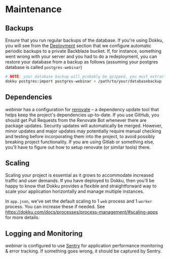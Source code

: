 # Maintenance

## Backups

Ensure that you run regular backups of the database. If you're using Dokku, you will see from the [Deployment](./deployment.md) section that we configure automatic periodic backups to a private Backblaze bucket. If, for instance, something went wrong with your server and you had to do a redeployment, you can restore your database from a backup as follows (assuming your postgres database is called `postgres-webinar`)

```bash
# NOTE: your database backup will probably be gzipped, you must extract it
dokku postgres:import postgres-webinar < /path/to/your/databasebackup
```

## Dependencies

_webinar_ has a configuration for [renovate](https://renovatebot.com/) – a dependency update tool that helps keep the project's dependencies up-to-date. If you use GitHub, you should get Pull Requests from the Renovate Bot whenever there are package updates. Security updates will automatically be merged. However, minor updates and major updates may potentially require manual checking and testing before incorporating them into the project, to avoid possibly breaking project functionality. If you are using Gitlab or something else, you'll have to figure out how to setup renovate (or similar tools) there.

## Scaling

Scaling your project is essential as it grows to accommodate increased traffic and user demands. If you have deployed to Dokku, then you'll be happy to know that Dokku provides a flexible and straightforward way to scale your application horizontally and manage multiple instances.

In `app.json`, we've set the default scaling to 1 `web` process and 1 `worker` process. You can increase these if needed. See <https://dokku.com/docs/processes/process-management/#scaling-apps> for more details.

## Logging and Monitoring

_webinar_ is configured to use [Sentry](https://sentry.io/) for application performance monitoring & error tracking. If something goes wrong, it should be captured by Sentry.
